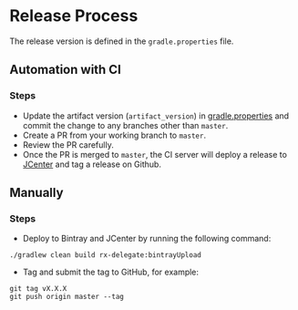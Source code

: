 Release Process
===

The release version is defined in the `gradle.properties` file.

Automation with CI
---

### Steps
- Update the artifact version (`artifact_version`) in [gradle.properties](gradle.properties) and commit the change to any branches other than `master`.
- Create a PR from your working branch to `master`.
- Review the PR carefully.
- Once the PR is merged to `master`, the CI server will deploy a release to [JCenter](https://bintray.com/cblue/android/kotlin-delegate-rx-properties) and tag a release on Github.

Manually
---

### Steps
- Deploy to Bintray and JCenter by running the following command:

```
./gradlew clean build rx-delegate:bintrayUpload
```

- Tag and submit the tag to GitHub, for example:

```
git tag vX.X.X
git push origin master --tag

```
